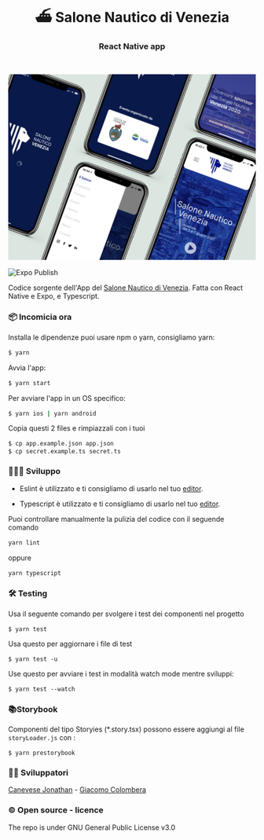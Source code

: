 <h1 align="center">⛴ Salone Nautico di Venezia</h1>
<h3 align="center">React Native app</h3>
<br />

![screenshots](https://raw.githubusercontent.com/bizzarrowebgroup/Salone-Nautico-Venezia-2020/master/preview.jpg)

![Expo Publish](https://github.com/bizzarrowebgroup/Salone-Nautico-Venezia-2020/workflows/Expo%20Publish/badge.svg)
<br />

Codice sorgente dell'App del [Salone Nautico di Venezia](https://www.salonenautico.venezia.it/).
Fatta con React Native e Expo, e Typescript.

### 📦 Incomicia ora

Installa le dipendenze puoi usare npm o yarn, consigliamo yarn:

```sh
$ yarn
```

Avvia l'app:

```sh
$ yarn start
```

Per avviare l'app in un OS specifico:

```sh
$ yarn ios | yarn android
```

Copia questi 2 files e rimpiazzali con i tuoi

```
$ cp app.example.json app.json
$ cp secret.example.ts secret.ts
```

### 👩🏾‍💻 Sviluppo

- Eslint è utilizzato e ti consigliamo di usarlo nel tuo [editor](https://eslint.org/docs/user-guide/integrations).

- Typescript è utilizzato e ti consigliamo di usarlo nel tuo [editor](https://github.com/Microsoft/TypeScript/wiki/TypeScript-Editor-Support).

Puoi controllare manualmente la pulizia del codice con il seguende comando

```sh
yarn lint
```

oppure

```sh
yarn typescript
```

### 🛠 Testing

Usa il seguente comando per svolgere i test dei componenti nel progetto

```
$ yarn test
```

Usa questo per aggiornare i file di test

```
$ yarn test -u
```

Use questo per avviare i test in modalità watch mode mentre sviluppi:

```
$ yarn test --watch
```

### 📚Storybook

Componenti del tipo Storyies (\*.story.tsx) possono essere aggiungi al file `storyLoader.js` con :

```
$ yarn prestorybook
```

### 👨‍💻 Sviluppatori

[Canevese Jonathan](https://github.com/Derewith/) - [Giacomo Colombera](https://github.com/jackjt)

### ©️ Open source - licence

The repo is under GNU General Public License v3.0